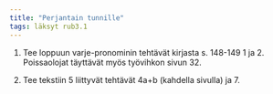 ```yaml
---
title: "Perjantain tunnille"
tags: läksyt rub3.1
---
```


1. Tee loppuun varje-pronominin tehtävät kirjasta s. 148-149 1 ja 2. Poissaolojat täyttävät myös työvihkon sivun 32.

2. Tee tekstiin 5 liittyvät tehtävät 4a+b (kahdella sivulla) ja 7.